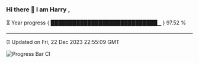 ### Hi there 👋 I am Harry , 

⏳ Year progress { █████████████████████████████▁ } 97.52 %

---

⏰ Updated on Fri, 22 Dec 2023 22:55:09 GMT

![Progress Bar CI](https://github.com/duykhang68/duykhang68/workflows/Progress%20Bar%20CI/badge.svg)
